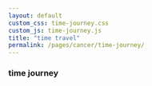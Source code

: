 ```yaml
---
layout: default
custom_css: time-journey.css
custom_js: time-journey.js
title: "time travel"
permalink: /pages/cancer/time-journey/
---
```


### time journey

